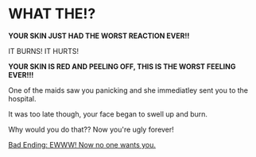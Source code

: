 # WHAT THE!?

**YOUR SKIN JUST HAD THE WORST REACTION EVER!!**

IT BURNS! IT HURTS!

**YOUR SKIN IS RED AND PEELING OFF, THIS IS THE WORST FEELING EVER!!!**

One of the maids saw you panicking and she immediatley sent you to the hospital.

It was too late though, your face began to swell up and burn.

Why would you do that??  Now you're ugly forever!

[Bad Ending: EWWW!  Now no one wants you.](../woke-up/woke-up.md)
